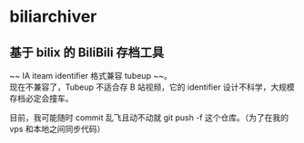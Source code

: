 # biliarchiver

## 基于 bilix 的 BiliBili 存档工具

~~ IA iteam identifier 格式兼容 tubeup ~~。  
现在不兼容了，Tubeup 不适合存 B 站视频，它的 identifier 设计不科学，大规模存档必定会撞车。

目前，我可能随时 commit 乱飞且动不动就 git push -f 这个仓库。（为了在我的 vps 和本地之间同步代码）

